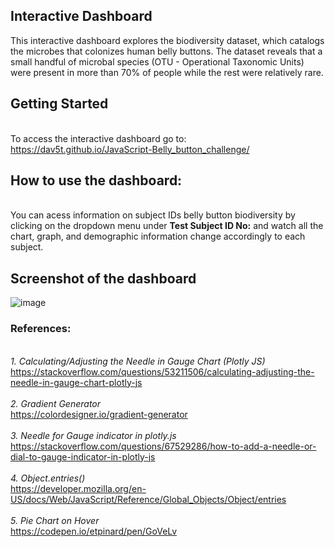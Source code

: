 
## Interactive Dashboard
This interactive dashboard explores the biodiversity dataset, which catalogs the microbes that colonizes human belly buttons. The dataset reveals that a small handful of microbal species (OTU - Operational Taxonomic Units) were present in more than 70% of people while the rest were relatively rare. 

## Getting Started 
<br>To access the interactive dashboard go to: https://dav5t.github.io/JavaScript-Belly_button_challenge/<br>

## How to use the dashboard:
<br>You can acess information on subject IDs belly button biodiversity by clicking on the dropdown menu under **Test Subject ID No:** and watch all the chart, graph, and demographic information change accordingly to each subject.  

## Screenshot of the dashboard
![image](https://github.com/Dav5T/JavaScript-Belly_button_challenge/assets/130593953/14f927c0-dea6-4573-8328-335c113b2ee7)

### References:
<br>*1. Calculating/Adjusting the Needle in Gauge Chart (Plotly JS)*
<br>https://stackoverflow.com/questions/53211506/calculating-adjusting-the-needle-in-gauge-chart-plotly-js
<br>
<br>*2. Gradient Generator*
<br>https://colordesigner.io/gradient-generator 
<br>
<br>*3. Needle for Gauge indicator in plotly.js*
<br>https://stackoverflow.com/questions/67529286/how-to-add-a-needle-or-dial-to-gauge-indicator-in-plotly-js
<br>
<br>*4. Object.entries()*
<br>https://developer.mozilla.org/en-US/docs/Web/JavaScript/Reference/Global_Objects/Object/entries
<br>
<br>*5. Pie Chart on Hover*
<br>https://codepen.io/etpinard/pen/GoVeLv  






